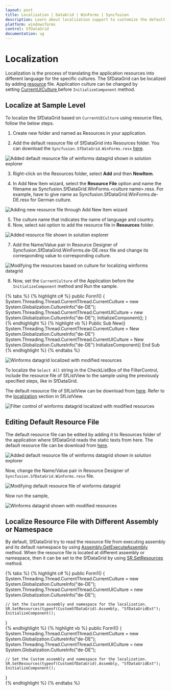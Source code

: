 ```yaml
---
layout: post
title: Localization | DataGrid | WinForms | Syncfusion
description: Learn about localization support to customize the default strings in Syncfusion WinForms DataGrid (SfDataGrid) control and more details.
platform: windowsforms
control: SfDataGrid
documentation: ug
---
```


# Localization
Localization is the process of translating the application resources into different language for the specific cultures. The SfDataGrid can be localized by adding [resource](https://docs.microsoft.com/en-us/previous-versions/visualstudio/visual-studio-2010/aa992030(v=vs.100)) file. Application culture can be changed by setting [CurrentUICulture ](https://docs.microsoft.com/en-us/dotnet/api/system.globalization.cultureinfo.currentuiculture?view=net-5.0)before `InitializeComponent` method.

## Localize at Sample Level
To localize the SfDataGrid based on `CurrentUICulture` using resource files, follow the below steps.


1) Create new folder and named as Resources in your application.

2) Add the default resource file of SfDataGrid into Resources folder. You can download the `Syncfusion.SfDataGrid.WinForms.resx` [here](https://www.syncfusion.com/downloads/support/directtrac/general/ze/Syncfusion.SfDataGrid.WinForms53748004.zip).

![Added default resource file of winforms datagrid shown in solution explorer](Localization_images/Localization_img1.png) 

3) Right-click on the Resources folder, select **Add** and then **NewItem**.

4) In Add New Item wizard, select the **Resource File** option and name the filename as Syncfusion.SfDataGrid.WinForms.&lt;culture name&gt;.resx. For example, have to give name as Syncfusion.SfDataGrid.WinForms.de-DE.resx for German culture.

![Adding new resource file through Add New Item wizard](Localization_images/Localization_img2.png)

5) The culture name that indicates the name of language and country.
6) Now, select `Add` option to add the resource file in **Resources** folder.

![Added resource file shown in solution explorer](Localization_images/Localization_img3.png) 

7) Add the Name/Value pair in Resource Designer of Syncfusion.SfDataGrid.WinForms.de-DE.resx file and change its corresponding value to corresponding culture.

![Modifying the resources based on culture for localizing winforms datagrid](Localization_images/Localization_img4.png) 

8) Now, set the `CurrentCulture` of the Application before the `InitializeComponent` method and Run the sample.

{% tabs %}
{% highlight c# %}
public Form1()
{
    System.Threading.Thread.CurrentThread.CurrentCulture = new System.Globalization.CultureInfo("de-DE");
    System.Threading.Thread.CurrentThread.CurrentUICulture = new System.Globalization.CultureInfo("de-DE");
    InitializeComponent();
}        
{% endhighlight %}
{% highlight vb %}
Public Sub New()
	System.Threading.Thread.CurrentThread.CurrentCulture = New System.Globalization.CultureInfo("de-DE")
	System.Threading.Thread.CurrentThread.CurrentUICulture = New System.Globalization.CultureInfo("de-DE")
	InitializeComponent()
End Sub  
{% endhighlight %}
{% endtabs %}

![Winforms datagrid localized with modified resources](Localization_images/Localization_img5.png)

To localize the `Select All` string in the CheckListBox of the FilterControl, include the resource file of SfListView to the sample using the previously specified steps, like in SfDataGrid.

The default resource file of SfListView can be download from [here](http://www.syncfusion.com/downloads/support/directtrac/general/ze/ResourceFile1283641291). Refer to the [localization](https://help.syncfusion.com/windowsforms/sflistview/localization) section in SfListView.

![Filter control of winforms datagrid localized with modified resources](Localization_images/Localization_img9.png)

## Editing Default Resource File
The default resource file can be edited by adding it to Resources folder of the application where SfDataGrid reads the static texts from here. The default resource file can be download from [here](https://www.syncfusion.com/downloads/support/directtrac/general/ze/Syncfusion.SfDataGrid.WinForms53748004.zip).

![Added default resource file of winforms datagrid shown in solution explorer](Localization_images/Localization_img6.png)

Now, change the Name/Value pair in Resource Designer of `Syncfusion.SfDataGrid.WinForms.resx` file.

![Modifying default resource file of winforms datagrid](Localization_images/Localization_img7.png)

Now run the sample,

![Winforms datagrid shown with modified resources](Localization_images/Localization_img8.png)

## Localize Resource File with Different Assembly or Namespace
By default, SfDataGrid try to read the resource file from executing assembly and its default namespace by using [Assembly.GetExecuteAssembly](https://docs.microsoft.com/en-us/dotnet/api/system.reflection.assembly.getexecutingassembly?view=net-5.0) method. When the resource file is located at different assembly or namespace, then it can be set to the SfDataGrid by using [SR.SetResources](https://help.syncfusion.com/cr/windowsforms/Syncfusion.WinForms.DataGrid.SR.html#Syncfusion_WinForms_DataGrid_SR_SetResources_System_Reflection_Assembly_System_String_) method.

{% tabs %}
{% highlight c# %}
public Form1()
{
    System.Threading.Thread.CurrentThread.CurrentCulture = new System.Globalization.CultureInfo("de-DE");
    System.Threading.Thread.CurrentThread.CurrentUICulture = new System.Globalization.CultureInfo("de-DE");

    // Set the Custom assembly and namespace for the localization.
    SR.SetResources(typeof(CustomSfDataGrid).Assembly, "SfDataGridExt");
    InitializeComponent();
}        
{% endhighlight %}
{% highlight vb %}
public Form1()
{
    System.Threading.Thread.CurrentThread.CurrentCulture = new System.Globalization.CultureInfo("de-DE");
    System.Threading.Thread.CurrentThread.CurrentUICulture = new System.Globalization.CultureInfo("de-DE");

    // Set the Custom assembly and namespace for the localization.
    SR.SetResources(typeof(CustomSfDataGrid).Assembly, "SfDataGridExt");
    InitializeComponent();
}        
{% endhighlight %}
{% endtabs %}
